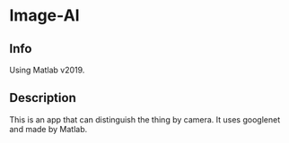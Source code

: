 # Image-AI

## Info 
Using Matlab v2019.

## Description
This is an app that can distinguish the thing by camera.
It uses googlenet and made by Matlab.
